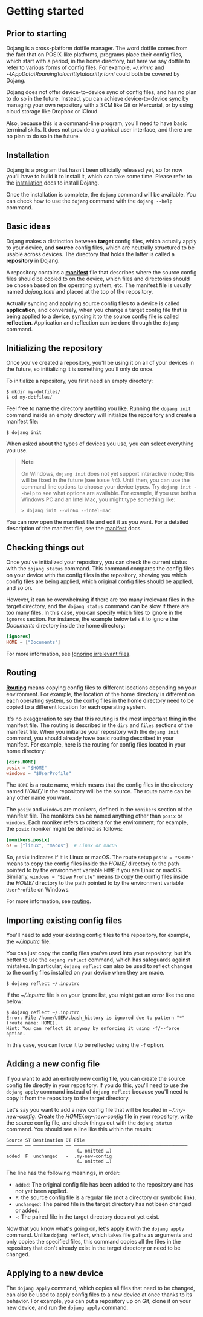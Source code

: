 Getting started
===============

Prior to starting
-----------------

Dojang is a cross-platform dotfile manager.  The word dotfile comes from
the fact that on POSIX-like platforms, programs place their config files,
which start with a period, in the home directory, but here we say dotfile to
refer to various forms of config files.  For example, *~/.vimrc* and
*~\AppData\Roaming\alacritty\alacritty.toml* could both be covered by Dojang.

Dojang does not offer device-to-device sync of config files,
and has no plan to do so in the future. Instead, you can achieve
device-to-device sync by managing your own repository with a SCM like Git or
Mercurial, or by using cloud storage like Dropbox or iCloud.

Also, because this is a command-line program, you'll need to have basic
terminal skills. It does not provide a graphical user interface,
and there are no plan to do so in the future.


Installation
------------

Dojang is a program that hasn't been officially released yet,
so for now you'll have to build it to install it, which can take some time.
Please refer to the [installation](installation.en.md) docs to install Dojang.

Once the installation is complete, the `dojang` command will be available.
You can check how to use the `dojang` command with the `dojang --help` command.


Basic ideas
-----------

Dojang makes a distinction between **target** config files, which actually
apply to your device, and **source** config files, which are neutrally
structured to be usable across devices.  The directory that holds the latter is
called a **repository** in Dojang.

A repository contains a [**manifest**](manifest.en.md) file that describes
where the source config files should be copied to on the device,
which files and directories should be chosen based on the operating system, etc.
The manifest file is usually named *dojang.toml* and placed at the top of
the repository.

Actually syncing and applying source config files to a device is
called **application**, and conversely, when you change a target config file
that is being applied to a device, syncing it to the source config file is
called **reflection**.  Application and reflection can be done through
the `dojang` command.


Initializing the repository
---------------------------

Once you've created a repository, you'll be using it on all of your devices
in the future, so initializing it is something you'll only do once.

To initialize a repository, you first need an empty directory:

~~~~ console
$ mkdir my-dotfiles/
$ cd my-dotfiles/
~~~~

Feel free to name the directory anything you like.  Running the `dojang init`
command inside an empty directory will initialize the repository and
create a manifest file:

~~~~ console
$ dojang init
~~~~

When asked about the types of devices you use,
you can select everything you use.

> **Note**
>
> On Windows, `dojang init` does not yet support interactive mode;
> this will be fixed in the future (see issue #4).  Until then,
> you can use the command line options to choose your device types.
> Try `dojang init --help` to see what options are available.
> For example, if you use both a Windows PC and an Intel Mac,
> you might type something like:
>
> ~~~~ console
> > dojang init --win64 --intel-mac
> ~~~~

You can now open the manifest file and edit it as you want.
For a detailed description of the manifest file,
see the [manifest](manifest.en.md) docs.


Checking things out
-------------------

Once you've initialized your repository, you can check the current status
with the `dojang status` command.  This command compares the config files
on your device with the config files in the repository, showing you which
config files are being applied, which original config files should be applied,
and so on.

However, it can be overwhelming if there are too many irrelevant files
in the target directory, and the `dojang status` command can be slow
if there are too many files.  In this case, you can specify which files
to ignore in the `ignores` section.  For instance, the example below tells
it to ignore the *Documents* directory inside the home directory:

~~~~ toml
[ignores]
HOME = ["Documents"]
~~~~

For more information, see [Ignoring irrelevant files](routing.en.md#ignoring-irrelevant-files).


Routing
------

[**Routing**](routing.en.md) means copying config files to different locations
depending on your environment.  For example, the location of the home directory
is different on each operating system, so the config files in the home directory
need to be copied to a different location for each operating system.

It's no exaggeration to say that this routing is the most important thing
in the manifest file.  The routing is described in the `dirs` and `files`
sections of the manifest file.  When you initialize your repository with
the `dojang init` command, you should already have basic routing described in
your manifest.  For example, here is the routing for config files located in
your home directory:

~~~~ toml
[dirs.HOME]
posix = "$HOME"
windows = "$UserProfile"
~~~~

The `HOME` is a route name, which means that the config files in the directory
named *HOME/* in the repository will be the source.  The route name can be
any other name you want.

The `posix` and `windows` are monikers, defined in the `monikers` section of
the manifest file.  The monikers can be named anything other than `posix` or
`windows`.  Each moniker refers to criteria for the environment;
for example, the `posix` moniker might be defined as follows:

~~~~ toml
[monikers.posix]
os = ["linux", "macos"]  # Linux or macOS
~~~~

So, `posix` indicates if it is Linux or macOS. The route setup `posix = "$HOME"`
means to copy the config files inside the *HOME/* directory to the path pointed
to by the environment variable `HOME` if you are Linux or macOS.
Similarly, `windows = "$UserProfile"` means to copy the config files inside
the *HOME/* directory to the path pointed to by the environment variable
`UserProfile` on Windows.

For more information, see [routing](routing.en.md).


Importing existing config files
-------------------------------

You'll need to add your existing config files to the repository, for example,
the [*~/.inputrc*][inputrc] file.

You can just copy the config files you've used into your repository,
but it's better to use the `dojang reflect` command, which has safeguards
against mistakes.  In particular, `dojang reflect` can also be used to reflect
changes to the config files installed on your device when they are made.

~~~~ console
$ dojang reflect ~/.inputrc
~~~~

If the *~/.inputrc* file is on your ignore list, you might get an error like
the one below:

~~~~ console
$ dojang reflect ~/.inputrc
Error: File /home/USER/.bash_history is ignored due to pattern "*" (route name: HOME).
Hint: You can reflect it anyway by enforcing it using -f/--force option.
~~~~

In this case, you can force it to be reflected using the `-f` option.

[inputrc]: https://tiswww.case.edu/php/chet/readline/readline.html#Readline-Init-File


Adding a new config file
-----------------

If you want to add an entirely new config file, you can create the source config
file directly in your repository.  If you do this, you'll need to use
the `dojang apply` command instead of `dojang reflect` because you'll need to
copy it from the repository to the target directory.

Let's say you want to add a new config file that will be located in
*~/.my-new-config*.  Create the *HOME/.my-new-config* file in your repository,
write the source config file, and check things out with the `dojang status`
command.  You should see a line like this within the results:

~~~~
Source ST Destination DT File
────── ── ─────────── ── ──────────────────────────────────────────
                          (… omitted …)
added  F  unchanged   -  .my-new-config
                          (… omitted …)
~~~~

The line has the following meanings, in order:

 -  `added`: The original config file has been added to the repository and has
    not yet been applied.
 -  `F`: the source config file is a regular file (not a directory or symbolic
    link).
 -  `unchanged`: The paired file in the target directory has not been changed
    or added.
 -  `-`: The paired file in the target directory does not yet exist.

Now that you know what's going on, let's apply it with
the `dojang apply` command.  Unlike `dojang reflect`, which takes file paths
as arguments and only copies the specified files, this command copies all
the files in the repository that don't already exist in the target directory
or need to be changed.


Applying to a new device
--------------

The `dojang apply` command, which copies all files that need to be changed,
can also be used to apply config files to a new device at once thanks to
its behavior.  For example, you can put a repository up on Git,
clone it on your new device, and run the `dojang apply` command.

<!-- cSpell:ignore alacritty dotfile inputrc vimrc -->
